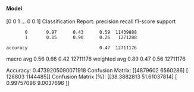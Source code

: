 #### Model
[0 0 1 ... 0 0 1]
Classification Report:
              precision    recall  f1-score   support

           0       0.97      0.43      0.59  11439888
           1       0.15      0.90      0.26   1271288

    accuracy                           0.47  12711176
   macro avg       0.56      0.66      0.42  12711176
weighted avg       0.89      0.47      0.56  12711176

Accuracy: 0.4739205090071918
Confusion Matrix:
[[4879602 6560286]
 [ 126803 1144485]]
Confusion Matrix (%):
[[38.3882813  51.61037814]
 [ 0.99757096  9.0037696 ]]
